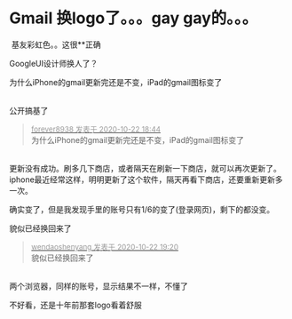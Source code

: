 # Gmail 换logo了。。。gay gay的。。。


<img src="static/image/smiley/default/lol.gif" smilieid="12" border="0" alt="" /> 基友彩虹色。。这很**正确

G​o​o​g​l​e​ ​U​I​设​计​师​换​人​了​？​<img src="static/image/smiley/default/shocked.gif" smilieid="6" border="0" alt="" /><img id="aimg_Qwc1r" onclick="zoom(this, this.src, 0, 0, 0)" class="zoom" src="https://cdn.jsdelivr.net/gh/hishis/forum-master/public/images/patch.gif" onmouseover="img_onmouseoverfunc(this)" onload="thumbImg(this)" border="0" alt="" />

为什么iPhone的gmail更新完还是不变，iPad的gmail图标变了

<img id="aimg_J08g6" onclick="zoom(this, this.src, 0, 0, 0)" class="zoom" src="https://img.818618.xyz/gmaillogo.jpg" onmouseover="img_onmouseoverfunc(this)" onload="thumbImg(this)" border="0" alt="" /><br />
<br />
公开搞基了<img src="static/image/smiley/default/mad.gif" smilieid="11" border="0" alt="" /><img src="static/image/smiley/default/mad.gif" smilieid="11" border="0" alt="" /><img src="static/image/smiley/default/mad.gif" smilieid="11" border="0" alt="" /><img src="static/image/smiley/default/mad.gif" smilieid="11" border="0" alt="" /><img src="static/image/smiley/default/mad.gif" smilieid="11" border="0" alt="" />

<div class="quote"><blockquote><font size="2"><a href="https://www.hostloc.com/forum.php?mod=redirect&amp;goto=findpost&amp;pid=9337367&amp;ptid=757284" target="_blank"><font color="#999999">forever8938 发表于 2020-10-22 18:44</font></a></font><br />
为什么iPhone的gmail更新完还是不变，iPad的gmail图标变了</blockquote></div><br />
更新没有成功。刷多几下商店，或者隔天在刷新一下商店，就可以再次更新了。<br />
iphone最近经常这样，明明更新了这个软件，隔天再看下商店，还要重新更新多一次。

确实变了，但是我发现手里的账号只有1/6的变了(登录网页)，剩下的都没变。

貌似已经换回来了

<div class="quote"><blockquote><font size="2"><a href="https://www.hostloc.com/forum.php?mod=redirect&amp;goto=findpost&amp;pid=9337537&amp;ptid=757284" target="_blank"><font color="#999999">wendaoshenyang 发表于 2020-10-22 19:20</font></a></font><br />
貌似已经换回来了</blockquote></div><br />
两个浏览器，同样的账号，显示结果不一样，不懂了

不好看，还是十年前那套logo看着舒服 <img src="static/image/smiley/default/lol.gif" smilieid="12" border="0" alt="" /><br />
<br />
<img id="aimg_zc9Ka" onclick="zoom(this, this.src, 0, 0, 0)" class="zoom" src="https://upimage.alexhchu.com/2020/10/22/f01d7a03dc72d.png" onmouseover="img_onmouseoverfunc(this)" onload="thumbImg(this)" border="0" alt="" />
